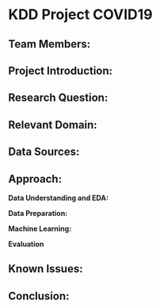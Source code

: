 # KDD Project COVID19

Team Members:
-

Project Introduction:
-

Research Question:
-

Relevant Domain:
-

Data Sources:
-

Approach:
-
  **Data Understanding and EDA:**
  
  
  **Data Preparation:**
  
  
  **Machine Learning:**
  
  
  **Evaluation**
  
  
Known Issues:
-

Conclusion:
-
